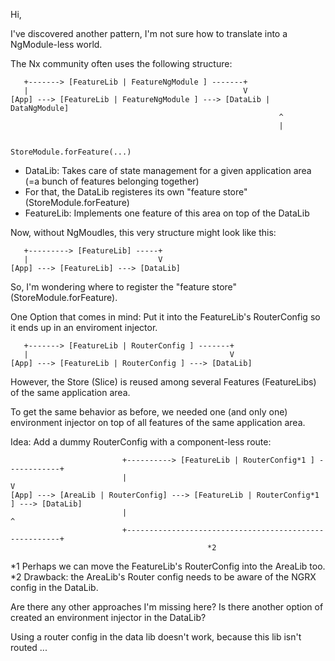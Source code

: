 Hi,

I've discovered another pattern, I'm not sure how to translate into a NgModule-less world.

The Nx community often uses the following structure:

```
   +-------> [FeatureLib | FeatureNgModule ] -------+
   |                                                V         
[App] ---> [FeatureLib | FeatureNgModule ] ---> [DataLib | DataNgModule]
                                                            ^
                                                            |

                                                    StoreModule.forFeature(...)
```

- DataLib: Takes care of state management for a given application area (=a bunch of features belonging together)
- For that, the DataLib registeres its own "feature store" (StoreModule.forFeature)
- FeatureLib: Implements one feature of this area on top of the DataLib

Now, without NgMoudles, this very structure might look like this:

```
   +---------> [FeatureLib] -----+
   |                             V
[App] ---> [FeatureLib] ---> [DataLib]
```

So, I'm wondering where to register the "feature store" (StoreModule.forFeature).


One Option that comes in mind: Put it into the FeatureLib's RouterConfig so it ends up in an enviroment injector.

```
   +-------> [FeatureLib | RouterConfig ] -------+
   |                                             V         
[App] ---> [FeatureLib | RouterConfig ] ---> [DataLib]
```

However, the Store (Slice) is reused among several Features (FeatureLibs) of the same application area.

To get the same behavior as before, we needed one (and only one) environment injector on top of all features of the same application area.

Idea: Add a dummy RouterConfig with a component-less route:


```
                         +----------> [FeatureLib | RouterConfig*1 ] ------------+
                         |                                                       V         
[App] ---> [AreaLib | RouterConfig] ---> [FeatureLib | RouterConfig*1 ] ---> [DataLib]
                         |                                                       ^
                         +-------------------------------------------------------+
                                            *2
```

*1 Perhaps we can move the FeatureLib's RouterConfig into the AreaLib too.
*2 Drawback: the AreaLib's Router config needs to be aware of the NGRX config in the DataLib. 

Are there any other approaches I'm missing here?
Is there another option of created an environment injector in the DataLib?

Using a router config in the data lib doesn't work, because this lib isn't routed ...

